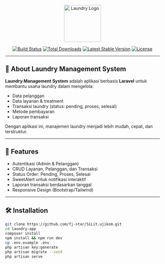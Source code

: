 <p align="center">
    <a href="#" target="_blank">
        <img src="https://cdn-icons-png.flaticon.com/512/809/809957.png" width="120" alt="Laundry Logo">
    </a>
</p>

<p align="center">
<a href="https://github.com/username/laundry-app/actions"><img src="https://img.shields.io/github/actions/workflow/status/username/laundry-app/laravel.yml?branch=main" alt="Build Status"></a>
<a href="https://packagist.org/packages/laravel/framework"><img src="https://img.shields.io/packagist/dt/laravel/framework" alt="Total Downloads"></a>
<a href="#"><img src="https://img.shields.io/github/v/release/username/laundry-app" alt="Latest Stable Version"></a>
<a href="LICENSE"><img src="https://img.shields.io/github/license/username/laundry-app" alt="License"></a>
</p>

---

## 🧺 About Laundry Management System

**Laundry Management System** adalah aplikasi berbasis **Laravel** untuk membantu usaha laundry dalam mengelola:
- Data pelanggan
- Data layanan & treatment
- Transaksi laundry (status: pending, proses, selesai)
- Metode pembayaran
- Laporan transaksi  

Dengan aplikasi ini, manajemen laundry menjadi lebih mudah, cepat, dan terstruktur.

---

## 🚀 Features

- Autentikasi (Admin & Pelanggan)  
- CRUD Layanan, Pelanggan, dan Transaksi  
- Status Order: Pending, Proses, Selesai  
- SweetAlert untuk notifikasi interaktif  
- Laporan transaksi berdasarkan tanggal  
- Responsive Design (Bootstrap/Tailwind)  

---

## 🛠️ Installation

```bash
git clone https://github.com/fj-star/SiLit.ujikom.git
cd laundry-app
composer install
npm install && npm run dev
cp .env.example .env
php artisan key:generate
php artisan migrate --seed
php artisan serve
